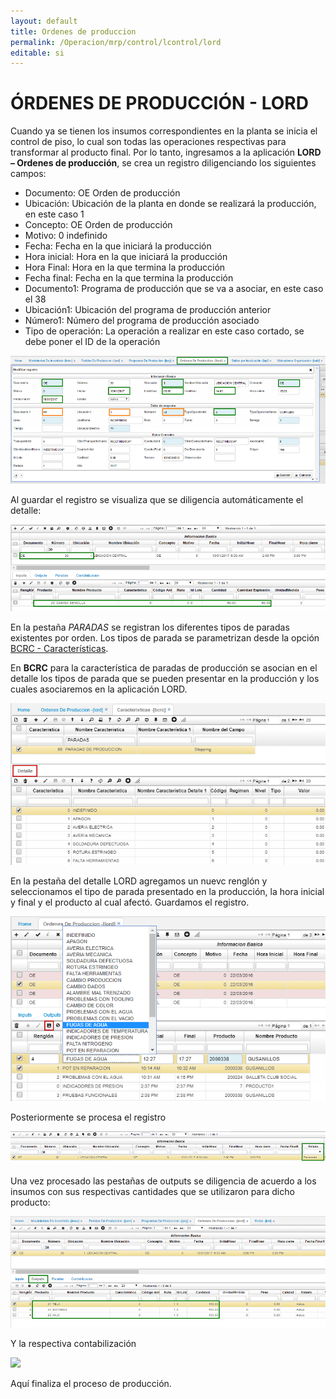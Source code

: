 ```yaml
---
layout: default
title: Ordenes de produccion
permalink: /Operacion/mrp/control/lcontrol/lord
editable: si
---
```


# ÓRDENES DE PRODUCCIÓN - LORD


Cuando ya se tienen los insumos correspondientes en la planta se inicia el control de piso, lo cual son todas las operaciones respectivas para transformar al producto final. Por lo tanto, ingresamos a la aplicación **LORD – Ordenes de producción**, se crea un registro diligenciando los siguientes campos:  


-	Documento: OE Orden de producción  
-	Ubicación: Ubicación de la planta en donde se realizará la producción, en este caso 1  
-	Concepto: OE Orden de producción  
-	Motivo: 0 indefinido  
-	Fecha: Fecha en la que iniciará la producción  
-	Hora inicial: Hora en la que iniciará la producción  
-	Hora Final: Hora en la que termina la producción  
-	Fecha final: Fecha en la que termina la producción  
-	Documento1: Programa de producción que se va a asociar, en este caso el 38  
-	Ubicación1: Ubicación del programa de producción anterior  
-	Número1: Número del programa de producción asociado  
-	Tipo de operación: La operación a realizar en este caso cortado, se debe poner el ID de la operación  


![](lord1.png)


Al guardar el registro se visualiza que se diligencia automáticamente el detalle:  


![](lord2.png)

En la pestaña _PARADAS_ se registran los diferentes tipos de paradas existentes por orden. Los tipos de parada se parametrizan desde la opción [BCRC - Características](http://docs.oasiscom.com/Operacion/common/bcomer/bcrc).  

En **BCRC** para la característica de paradas de producción se asocian en el detalle los tipos de parada que se pueden presentar en la producción y los cuales asociaremos en la aplicación LORD.  

![](lord6.png)

En la pestaña del detalle LORD agregamos un nuevc renglón y seleccionamos el tipo de parada presentado en la producción, la hora inicial y final y el producto al cual afectó. Guardamos el registro.  

![](lord7.png)





Posteriormente se procesa el registro  


![](lord3.png)


Una vez procesado las pestañas de outputs se diligencia de acuerdo a los insumos con sus respectivas cantidades que se utilizaron para dicho producto:  


![](lord4.png)


Y la respectiva contabilización  


![](lord5.png)


Aquí finaliza el proceso de producción.  







